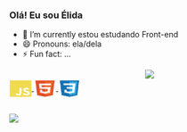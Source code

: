 ### Olá! Eu sou Élida

- 🌱 I’m currently estou estudando Front-end
- 😄 Pronouns: ela/dela
- ⚡ Fun fact: ...

<div align = "center">
  <a href="https://github.com/M-elida">
  <img height="180em" src="https://github-readme-stats.vercel.app/api?username=M-elida&show_icons=true&theme=synthwave&include_all_commits=true&count_private=true"/>
</div>

  <img align="center" alt="Rafa-Js" height="30" width="40" src="https://raw.githubusercontent.com/devicons/devicon/master/icons/javascript/javascript-plain.svg">
  <img align="center" alt="Rafa-HTML" height="30" width="40" src="https://raw.githubusercontent.com/devicons/devicon/master/icons/html5/html5-original.svg">
  <img align="center" alt="Rafa-CSS" height="30" width="40" src="https://raw.githubusercontent.com/devicons/devicon/master/icons/css3/css3-original.svg">
</div>
  
  ##
 
<div> 
  <a href="mailto: elidamr2@gmail.com " target="_blank"><img src="https://img.shields.io/badge/Gmail-D14836?style=for-the-badge&logo=gmail&logoColor=white" target="_blank"></a>
  
 
</div>
